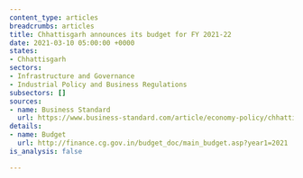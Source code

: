 ```yaml
---
content_type: articles
breadcrumbs: articles
title: Chhattisgarh announces its budget for FY 2021-22
date: 2021-03-10 05:00:00 +0000
states:
- Chhattisgarh
sectors:
- Infrastructure and Governance
- Industrial Policy and Business Regulations
subsectors: []
sources:
- name: Business Standard
  url: https://www.business-standard.com/article/economy-policy/chhattisgarh-cm-presents-budget-of-rs-97-106-cr-for-2021-22-121030100849_1.html
details:
- name: Budget
  url: http://finance.cg.gov.in/budget_doc/main_budget.asp?year1=2021
is_analysis: false

---
```

